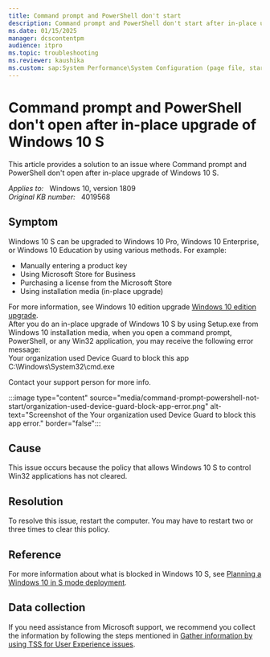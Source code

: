 ```yaml
---
title: Command prompt and PowerShell don't start
description: Command prompt and PowerShell don't start after in-place upgrade of Windows 10 S to Professional, Education, or Enterprise edition.
ms.date: 01/15/2025
manager: dcscontentpm
audience: itpro
ms.topic: troubleshooting
ms.reviewer: kaushika
ms.custom: sap:System Performance\System Configuration (page file, startup or running apps, error handling), Fix, csstroubleshoot
---
```

# Command prompt and PowerShell don't open after in-place upgrade of Windows 10 S

This article provides a solution to an issue where Command prompt and PowerShell don't open after in-place upgrade of Windows 10 S.

_Applies to:_ &nbsp; Windows 10, version 1809  
_Original KB number:_ &nbsp; 4019568

## Symptom

Windows 10 S can be upgraded to Windows 10 Pro, Windows 10 Enterprise, or Windows 10 Education by using various methods. For example:  

- Manually entering a product key  
- Using Microsoft Store for Business  
- Purchasing a license from the Microsoft Store  
- Using installation media (in-place upgrade)  

For more information, see Windows 10 edition upgrade [Windows 10 edition upgrade](/windows/deployment/upgrade/windows-10-edition-upgrades).  
After you do an in-place upgrade of Windows 10 S by using Setup.exe from Windows 10 installation media, when you open a command prompt, PowerShell, or any Win32 application, you may receive the following error message:  
Your organization used Device Guard to block this app
C:\Windows\System32\cmd.exe

Contact your support person for more info.  

:::image type="content" source="media/command-prompt-powershell-not-start/organization-used-device-guard-block-app-error.png" alt-text="Screenshot of the Your organization used Device Guard to block this app error." border="false":::

## Cause

This issue occurs because the policy that allows Windows 10 S to control Win32 applications has not cleared.  

## Resolution

To resolve this issue, restart the computer. You may have to restart two or three times to clear this policy.  

## Reference

For more information about what is blocked in Windows 10 S, see [Planning a Windows 10 in S mode deployment](/windows-hardware/manufacture/desktop/windows-10-s-planning#what-is-blocked-in-windows-10-s).

## Data collection

If you need assistance from Microsoft support, we recommend you collect the information by following the steps mentioned in [Gather information by using TSS for User Experience issues](../windows-troubleshooters/gather-information-using-tss-user-experience.md#powershell).
